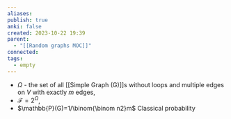 ```yaml
---
aliases: 
publish: true
anki: false
created: 2023-10-22 19:39
parent:
  - "[[Random graphs MOC]]"
connected: 
tags:
  - empty
---
```

- $\Omega {}$ - the set of all [[Simple Graph (G)]]s without loops and multiple edges on ${} V$ with exactly $m$ edges,
 - $\mathcal{F}=2^\Omega$,
- $\mathbb{P}(G)=1/\binom{\binom n2}m$
 Classical probability










